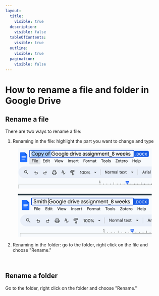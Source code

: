 ```yaml
---
layout:
  title:
    visible: true
  description:
    visible: false
  tableOfContents:
    visible: true
  outline:
    visible: true
  pagination:
    visible: false
---
```


# How to rename a file and folder in Google Drive

## Rename a file

There are two ways to rename a file:

1. Renaming in the file: highlight the part you want to change and type

<figure><img src="../../.gitbook/assets/image (59).png" alt=""><figcaption></figcaption></figure>

<figure><img src="../../.gitbook/assets/image (60).png" alt=""><figcaption></figcaption></figure>

2. Renaming in the folder: go to the folder, right click on the file and choose "Rename."

<figure><img src="../../.gitbook/assets/Screenshot 2024-05-30 at 11.01.21 AM.png" alt=""><figcaption></figcaption></figure>

## Rename a folder

Go to the folder, right click on the folder and choose "Rename."

<figure><img src="../../.gitbook/assets/Screenshot 2024-05-30 at 11.02.54 AM.png" alt=""><figcaption></figcaption></figure>
